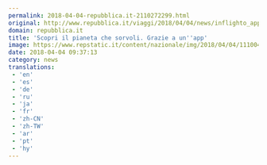 ```yaml
---
permalink: 2018-04-04-repubblica.it-2110272299.html
original: http://www.repubblica.it/viaggi/2018/04/04/news/inflighto_app_fa_sapere_cosa_sorvoli-192936652/?rss
domain: repubblica.it
title: 'Scopri il pianeta che sorvoli. Grazie a un''app'
image: https://www.repstatic.it/content/nazionale/img/2018/04/04/111004398-76c31531-ad29-4e56-a7e3-3329182392b9.jpg
date: 2018-04-04 09:37:13
category: news
translations: 
 - 'en'
 - 'es'
 - 'de'
 - 'ru'
 - 'ja'
 - 'fr'
 - 'zh-CN'
 - 'zh-TW'
 - 'ar'
 - 'pt'
 - 'hy'
---
```



